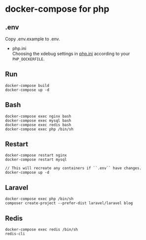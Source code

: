 # docker-compose for php

## .env
Copy .env.example to .env.

- php.ini  
Choosing the xdebug settings in [php.ini](/php/php.ini) according to your ``PHP_DOCKERFILE``.

## Run
```shell
docker-compose build
docker-compose up -d
```

## Bash
```shell
docker-compose exec nginx bash
docker-compose exec mysql bash
docker-compose exec redis bash
docker-compose exec php /bin/sh
```

## Restart
```shell
docker-compose restart nginx
docker-compose restart mysql

// This will recreate any containers if ``.env`` have changes.
docker-compose up -d
```

## Laravel
```shell
docker-compose exec php /bin/sh
composer create-project --prefer-dist laravel/laravel blog
```

## Redis
```shell
docker-compose exec redis /bin/sh
redis-cli
```